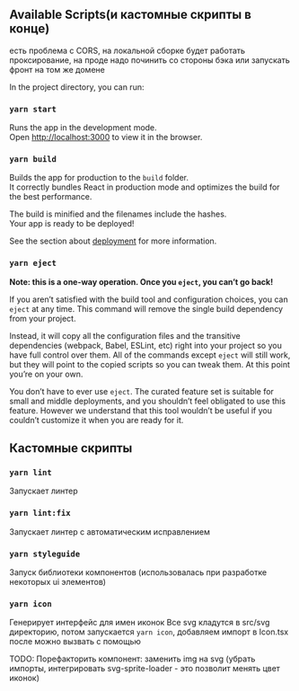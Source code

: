 ## Available Scripts(и кастомные скрипты в конце)

есть проблема с CORS, на локальной сборке будет работать проксирование, 
на проде надо починить со стороны бэка или запускать фронт на том же домене 

In the project directory, you can run:

### `yarn start`

Runs the app in the development mode.\
Open [http://localhost:3000](http://localhost:3000) to view it in the browser.

### `yarn build`

Builds the app for production to the `build` folder.\
It correctly bundles React in production mode and optimizes the build for the best performance.

The build is minified and the filenames include the hashes.\
Your app is ready to be deployed!

See the section about [deployment](https://facebook.github.io/create-react-app/docs/deployment) for more information.

### `yarn eject`

**Note: this is a one-way operation. Once you `eject`, you can’t go back!**

If you aren’t satisfied with the build tool and configuration choices, you can `eject` at any time. This command will remove the single build dependency from your project.

Instead, it will copy all the configuration files and the transitive dependencies (webpack, Babel, ESLint, etc) right into your project so you have full control over them. All of the commands except `eject` will still work, but they will point to the copied scripts so you can tweak them. At this point you’re on your own.

You don’t have to ever use `eject`. The curated feature set is suitable for small and middle deployments, and you shouldn’t feel obligated to use this feature. However we understand that this tool wouldn’t be useful if you couldn’t customize it when you are ready for it.

## Кастомные скрипты

### `yarn lint`

Запускает линтер

### `yarn lint:fix`

Запускает линтер с автоматическим исправлением

### `yarn styleguide`
Запуск библиотеки компонентов (использовалась при разработке некоторых ui элементов)
### `yarn icon`
Генерирует интерфейс для имен иконок
Все svg кладутся в src/svg директорию, потом запускается `yarn icon`, добавляем импорт в Icon.tsx
после можно вызвать с помощью <Icon name="name-of-your-svg" />

TODO: Порефакторить компонент: заменить img на svg 
(убрать импорты, интегрировать svg-sprite-loader - это позволит менять цвет иконок)

